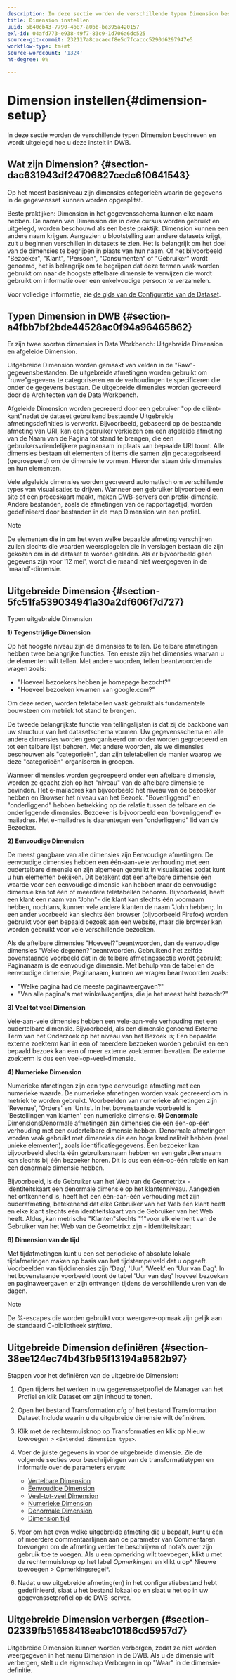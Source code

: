 ```yaml
---
description: In deze sectie worden de verschillende typen Dimension beschreven en wordt uitgelegd hoe u deze instelt in DWB.
title: Dimension instellen
uuid: 5b40cb43-7790-4b87-a0bb-be395a420157
exl-id: 04afd773-e938-49f7-83c9-1d706a6dc525
source-git-commit: 232117a8cacaecf8e5d7fcaccc5290d6297947e5
workflow-type: tm+mt
source-wordcount: '1324'
ht-degree: 0%

---
```


# Dimension instellen{#dimension-setup}

In deze sectie worden de verschillende typen Dimension beschreven en wordt uitgelegd hoe u deze instelt in DWB.

## Wat zijn Dimension? {#section-dac631943df24706827cedc6f0641543}

Op het meest basisniveau zijn dimensies categorieën waarin de gegevens in de gegevensset kunnen worden opgesplitst.

Beste praktijken: Dimension in het gegevensschema kunnen elke naam hebben. De namen van Dimension die in deze cursus worden gebruikt en uitgelegd, worden beschouwd als een beste praktijk. Dimension kunnen een andere naam krijgen. Aangezien u blootstelling aan andere datasets krijgt, zult u beginnen verschillen in datasets te zien. Het is belangrijk om het doel van de dimensies te begrijpen in plaats van hun naam. Of het bijvoorbeeld &quot;Bezoeker&quot;, &quot;Klant&quot;, &quot;Persoon&quot;, &quot;Consumenten&quot; of &quot;Gebruiker&quot; wordt genoemd, het is belangrijk om te begrijpen dat deze termen vaak worden gebruikt om naar de hoogste aftelbare dimensie te verwijzen die wordt gebruikt om informatie over een enkelvoudige persoon te verzamelen.

Voor volledige informatie, zie [de gids van de Configuratie van de Dataset](https://experienceleague.adobe.com/docs/data-workbench/using/dataset/c-dataset-constr.html).

## Typen Dimension in DWB {#section-a4fbb7bf2bde44528ac0f94a96465862}

Er zijn twee soorten dimensies in Data Workbench: Uitgebreide Dimension en afgeleide Dimension.

Uitgebreide Dimension worden gemaakt van velden in de &quot;Raw&quot;-gegevensbestanden. De uitgebreide afmetingen worden gebruikt om &quot;ruwe&quot;gegevens te categoriseren en de verhoudingen te specificeren die onder de gegevens bestaan. De uitgebreide dimensies worden gecreeerd door de Architecten van de Data Workbench.

Afgeleide Dimension worden gecreeerd door een gebruiker &quot;op de cliënt-kant&quot;nadat de dataset gebruikend bestaande Uitgebreide afmetingsdefinities is verwerkt. Bijvoorbeeld, gebaseerd op de bestaande afmeting van URI, kan een gebruiker verkiezen om een afgeleide afmeting van de Naam van de Pagina tot stand te brengen, die een gebruikersvriendelijkere paginanaam in plaats van bepaalde URI toont. Alle dimensies bestaan uit elementen of items die samen zijn gecategoriseerd (gegroepeerd) om de dimensie te vormen. Hieronder staan drie dimensies en hun elementen.

Vele afgeleide dimensies worden gecreeerd automatisch om verschillende types van visualisaties te drijven. Wanneer een gebruiker bijvoorbeeld een site of een proceskaart maakt, maken DWB-servers een prefix-dimensie. Andere bestanden, zoals de afmetingen van de rapportagetijd, worden gedefinieerd door bestanden in de map Dimension van een profiel.

>[!NOTE]
>
>De elementen die in om het even welke bepaalde afmeting verschijnen zullen slechts die waarden weerspiegelen die in verslagen bestaan die zijn gekozen om in de dataset te worden geladen. Als er bijvoorbeeld geen gegevens zijn voor &#39;12 mei&#39;, wordt die maand niet weergegeven in de &#39;maand&#39;-dimensie.

## Uitgebreide Dimension {#section-5fc51fa539034941a30a2df606f7d727}

Typen uitgebreide Dimension

**1) Tegenstrijdige Dimension**

Op het hoogste niveau zijn de dimensies te tellen. De telbare afmetingen hebben twee belangrijke functies. Ten eerste zijn het dimensies waarvan u de elementen wilt tellen. Met andere woorden, tellen beantwoorden de vragen zoals:

* &quot;Hoeveel bezoekers hebben je homepage bezocht?&quot;
* &quot;Hoeveel bezoeken kwamen van google.com?&quot;

Om deze reden, worden teletabellen vaak gebruikt als fundamentele bouwsteen om metriek tot stand te brengen.

De tweede belangrijkste functie van tellingslijsten is dat zij de backbone van uw structuur van het datasetschema vormen. Uw gegevensschema en alle andere dimensies worden georganiseerd om onder worden gegroepeerd en tot een telbare lijst behoren. Met andere woorden, als we dimensies beschouwen als &quot;categorieën&quot;, dan zijn teletabellen de manier waarop we deze &quot;categorieën&quot; organiseren in groepen.

Wanneer dimensies worden gegroepeerd onder een aftelbare dimensie, worden ze geacht zich op het &quot;niveau&quot; van de aftelbare dimensie te bevinden. Het e-mailadres kan bijvoorbeeld het niveau van de bezoeker hebben en Browser het niveau van het Bezoek. &quot;Bovenliggend&quot; en &quot;onderliggend&quot; hebben betrekking op de relatie tussen de telbare en de onderliggende dimensies. Bezoeker is bijvoorbeeld een &#39;bovenliggend&#39; e-mailadres. Het e-mailadres is daarentegen een &quot;onderliggend&quot; lid van de Bezoeker.

**2) Eenvoudige Dimension**

De meest gangbare van alle dimensies zijn Eenvoudige afmetingen. De eenvoudige dimensies hebben een één-aan-vele verhouding met een oudertelbare dimensie en zijn algemeen gebruikt in visualisaties zodat kunt u hun elementen bekijken. Dit betekent dat een aftelbare dimensie één waarde voor een eenvoudige dimensie kan hebben maar de eenvoudige dimensie kan tot één of meerdere teletabellen behoren. Bijvoorbeeld, heeft een klant een naam van &quot;John&quot;- die klant kan slechts één voornaam hebben, nochtans, kunnen vele andere klanten de naam &quot;John hebben;. In een ander voorbeeld kan slechts één browser (bijvoorbeeld Firefox) worden gebruikt voor een bepaald bezoek aan een website, maar die browser kan worden gebruikt voor vele verschillende bezoeken.

Als de aftelbare dimensies &quot;Hoeveel?&quot;beantwoorden, dan de eenvoudige dimensies &quot;Welke degenen?&quot;beantwoorden. Gebruikend het zelfde bovenstaande voorbeeld dat in de telbare afmetingssectie wordt gebruikt; Paginanaam is de eenvoudige dimensie. Met behulp van de tabel en de eenvoudige dimensie, Paginanaam, kunnen we vragen beantwoorden zoals:

* &quot;Welke pagina had de meeste paginaweergaven?&quot;
* &quot;Van alle pagina&#39;s met winkelwagentjes, die je het meest hebt bezocht?&quot;

**3) Veel tot veel Dimension**

Vele-aan-vele dimensies hebben een vele-aan-vele verhouding met een oudertelbare dimensie. Bijvoorbeeld, als een dimensie genoemd Externe Term van het Onderzoek op het niveau van het Bezoek is; Een bepaalde externe zoekterm kan in een of meerdere bezoeken worden gebruikt en een bepaald bezoek kan een of meer externe zoektermen bevatten. De externe zoekterm is dus een veel-op-veel-dimensie.

**4) Numerieke Dimension**

Numerieke afmetingen zijn een type eenvoudige afmeting met een numerieke waarde. De numerieke afmetingen worden vaak gecreeerd om in metriek te worden gebruikt. Voorbeelden van numerieke afmetingen zijn &#39;Revenue&#39;, &#39;Orders&#39; en &#39;Units&#39;. In het bovenstaande voorbeeld is &#39;Bestellingen van klanten&#39; een numerieke dimensie.
**5) Denormale** DimensionsDenormale afmetingen zijn dimensies die een één-op-één verhouding met een oudertelbare dimensie hebben. Denormale afmetingen worden vaak gebruikt met dimensies die een hoge kardinaliteit hebben (veel unieke elementen), zoals identificatiegegevens. Een bezoeker kan bijvoorbeeld slechts één gebruikersnaam hebben en een gebruikersnaam kan slechts bij één bezoeker horen. Dit is dus een één-op-één relatie en kan een denormale dimensie hebben.

Bijvoorbeeld, is de Gebruiker van het Web van de Geometrixx - identiteitskaart een denormale dimensie op het klantenniveau. Aangezien het ontkennend is, heeft het een één-aan-één verhouding met zijn ouderafmeting, betekenend dat elke Gebruiker van het Web één klant heeft en elke klant slechts één identiteitskaart van de Gebruiker van het Web heeft. Aldus, kan metrische &quot;Klanten&quot;slechts &quot;1&quot;voor elk element van de Gebruiker van het Web van de Geometrixx zijn - identiteitskaart

**6) Dimension van de tijd**

Met tijdafmetingen kunt u een set periodieke of absolute lokale tijdafmetingen maken op basis van het tijdstempelveld dat u opgeeft. Voorbeelden van tijddimensies zijn &#39;Dag&#39;, &#39;Uur&#39;, &#39;Week&#39; en &#39;Uur van Dag&#39;. In het bovenstaande voorbeeld toont de tabel &#39;Uur van dag&#39; hoeveel bezoeken en paginaweergaven er zijn ontvangen tijdens de verschillende uren van de dagen.

>[!NOTE]
>
>De %-escapes die worden gebruikt voor weergave-opmaak zijn gelijk aan de standaard C-bibliotheek *strftime*.

## Uitgebreide Dimension definiëren {#section-38ee124ec74b43fb95f13194a9582b97}

Stappen voor het definiëren van de uitgebreide Dimension:

1. Open tijdens het werken in uw gegevenssetprofiel de Manager van het Profiel en klik Dataset om zijn inhoud te tonen.
1. Open het bestand Transformation.cfg of het bestand Transformation Dataset Include waarin u de uitgebreide dimensie wilt definiëren.
1. Klik met de rechtermuisknop op Transformaties en klik op Nieuw toevoegen > `<Extended dimension type>`.
1. Voer de juiste gegevens in voor de uitgebreide dimensie. Zie de volgende secties voor beschrijvingen van de transformatietypen en informatie over de parameters ervan:

   * [Vertelbare Dimension](https://experienceleague.adobe.com/docs/data-workbench/using/dataset/extended-dimensions/extended-dimensions-types/c-count-dim.html)
   * [Eenvoudige Dimension](https://experienceleague.adobe.com/docs/data-workbench/using/dataset/extended-dimensions/extended-dimensions-types/c-simple-dim.html)
   * [Veel-tot-veel Dimension](https://experienceleague.adobe.com/docs/data-workbench/using/dataset/extended-dimensions/extended-dimensions-types/c-many-dim.html)
   * [Numerieke Dimension](https://experienceleague.adobe.com/docs/data-workbench/using/dataset/extended-dimensions/extended-dimensions-types/c-num-dim.html)
   * [Denormale Dimension](https://experienceleague.adobe.com/docs/data-workbench/using/dataset/extended-dimensions/extended-dimensions-types/c-denormal-dim.html)
   * [Dimension tijd](https://experienceleague.adobe.com/docs/data-workbench/using/dataset/extended-dimensions/extended-dimensions-types/c-time-dim.html)

1. Voor om het even welke uitgebreide afmeting die u bepaalt, kunt u één of meerdere commentaarlijnen aan de parameter van Commentaren toevoegen om de afmeting verder te beschrijven of nota&#39;s over zijn gebruik toe te voegen. Als u een opmerking wilt toevoegen, klikt u met de rechtermuisknop op het label *Opmerkingen* en klikt u op* Nieuwe toevoegen > Opmerkingsregel*.

1. Nadat u uw uitgebreide afmeting(en) in het configuratiebestand hebt gedefinieerd, slaat u het bestand lokaal op en slaat u het op in uw gegevenssetprofiel op de DWB-server.

## Uitgebreide Dimension verbergen {#section-02339fb51658418eabc10186cd5957d7}

Uitgebreide Dimension kunnen worden verborgen, zodat ze niet worden weergegeven in het menu Dimension in de DWB. Als u de dimensie wilt verbergen, stelt u de eigenschap Verborgen in op &quot;Waar&quot; in de dimensie-definitie.
